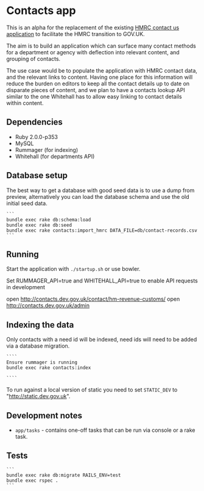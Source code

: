 # Contacts app

This is an alpha for the replacement of the existing
[HMRC contact us application](http://search2.hmrc.gov.uk/kb5/hmrc/contactus/home.page)
to facilitate the HMRC transition to GOV.UK.

The aim is to build an application which can surface many contact methods for a
department or agency with deflection into relevant content, and grouping of contacts.

The use case would be to populate the application with HMRC contact data, and the
relevant links to content. Having one place for this information will reduce the burden
on editors to keep all the contact details up to date on disparate pieces of content,
and we plan to have a contacts lookup API similar to the one Whitehall has to allow easy
linking to contact details within content.

## Dependencies

* Ruby 2.0.0-p353
* MySQL
* Rummager (for indexing)
* Whitehall (for departments API)

## Database setup

The best way to get a database with good seed data is to use a dump from preview, 
alternatively you can load the database schema and use the old initial seed data.

    ```
    bundle exec rake db:schema:load
    bundle exec rake db:seed
    bundle exec rake contacts:import_hmrc DATA_FILE=db/contact-records.csv
    ```

## Running

Start the application with `./startup.sh` or use bowler.

Set RUMMAGER_API=true and WHITEHALL_API=true to enable API requests in development

open http://contacts.dev.gov.uk/contact/hm-revenue-customs/
open http://contacts.dev.gov.uk/admin

## Indexing the data

Only contacts with a need id will be indexed, need ids will need to be added via 
a database migration. 

    ````
    Ensure rummager is running
    bundle exec rake contacts:index

    ````

To run against a local version of static you need to set `STATIC_DEV` to "http://static.dev.gov.uk".

## Development notes

* ```app/tasks``` - contains one-off tasks that can be run via console or a rake task.

## Tests

    ```
    bundle exec rake db:migrate RAILS_ENV=test
    bundle exec rspec .
    ```